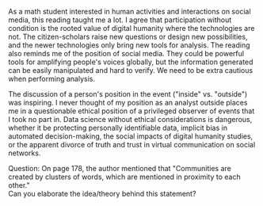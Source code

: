 As a math student interested in human activities and interactions on social media, this reading taught me a lot. I agree that participation without condition is the rooted value of digital humanity where the technologies are not. The citizen-scholars raise new questions or design new possibilities, and the newer technologies only bring new tools for analysis. The reading also reminds me of the position of social media. They could be powerful tools for amplifying people's voices globally, but the information generated can be easily manipulated and hard to verify. We need to be extra cautious when performing analysis.  

The discussion of a person's position in the event ("inside" vs. "outside") was inspiring. I never thought of my position as an analyst outside places me in a questionable ethical position of a privileged observer of events that I took no part in. Data science without ethical considerations is dangerous, whether it be protecting personally identifiable data, implicit bias in automated decision-making, the social impacts of digital humanity studies, or the apparent divorce of truth and trust in virtual communication on social networks. 


Question: On page 178, the author mentioned that "Communities are created by clusters of words, which are mentioned in proximity to each other."  
Can you elaborate the idea/theory behind this statement?
